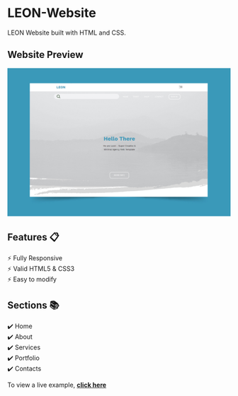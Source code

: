 # LEON-Website
LEON Website built with HTML and CSS.

## Website Preview
<p align="center"> 
  <kbd>
    <a href="https://alimoustafa2000.github.io/My-Personal-Portfolio/" target="_blank"><img src="images/LEON Preview-01.jpg" alt="Website Preview">
  </a>
  </kbd>
</p>

## Features 📋
⚡️ Fully Responsive\
⚡️ Valid HTML5 & CSS3\
⚡️ Easy to modify

## Sections 📚
✔️ Home\
✔️ About\
✔️ Services\
✔️ Portfolio\
✔️ Contacts

To view a live example, **[click here](https://alimoustafa2000.github.io/LEON-Website/)**
